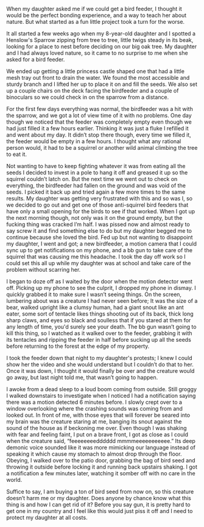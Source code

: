 When my daughter asked me if we could get a bird feeder, I thought it would be the perfect bonding experience, and a way to teach her about nature. But what started as a fun little project took a turn for the worse.

It all started a few weeks ago when my 8-year-old daughter and I spotted a Henslow's Sparrow zipping from tree to tree, little twigs steady in its beak, looking for a place to nest before deciding on our big oak tree. My daughter and I had always loved nature, so it came to no surprise to me when she asked for a bird feeder.

We ended up getting a little princess castle shaped one that had a little mesh tray out front to drain the water. We found the most accessible and sturdy branch and I lifted her up to place it on and fill the seeds. We also set up a couple chairs on the deck facing the birdfeeder and a couple of binoculars so we could check in on the sparrow from a distance.

For the first few days everything was normal, the birdfeeder was a hit with the sparrow, and we got a lot of view time of it with no problems. One day though we noticed that the feeder was completely empty even though we had just filled it a few hours earlier. Thinking it was just a fluke I refilled it and went about my day. It didn’t stop there though, every time we filled it, the feeder would be empty in a few hours. I thought what any rational person would, it had to be a squirrel or another wild animal climbing the tree to eat it. 

Not wanting to have to keep fighting whatever it was from eating all the seeds I decided to invest in a pole to hang it off and greased it up so the squirrel couldn’t latch on. But the next time we went out to check on everything, the birdfeeder had fallen on the ground and was void of the seeds. I picked it back up and tried again a few more times to the same results. My daughter was getting very frustrated with this and so was I, so we decided to go out and get one of those anti-squirrel bird feeders that have only a small opening for the birds to see if that worked. When I got up the next morning though, not only was it on the ground empty, but the fucking thing was cracked I’m half.
I was pissed now and almost ready to say screw it and find something else to do but my daughter begged me to continue because she loved the bird. Fed up but not wanting to disappoint my daughter, I went and got; a new birdfeeder, a motion camera that I could sync up to get notifications on my phone, and a bb gun to take care of the squirrel that was causing me this headache. I took the day off work so I could set this all up while my daughter was at school and take care of the problem without scarring her.

I began to doze off as I waited by the door when the motion detector went off. Picking up my phone to see the culprit, I dropped my phone in dismay. I quickly grabbed it to make sure I wasn’t seeing things. On the screen, lumbering about was a creature I had never seen before; It was the size of a bear, walked upright like a clumsy human, had a giant snout like an ant eater, some sort of tentacle likes things shooting out of its back, thick long sharp claws, and eyes so black and soulless that if you stared at them for any length of time, you'd surely see your death. The bb gun wasn’t going to kill this thing, so I watched as it walked over to the feeder, grabbing it with its tentacles and ripping the feeder in half before sucking up all the seeds before returning to the forest at the edge of my property.

I took the feeder down that night to my daughter's protests; I knew I could show her the video and she would understand but I couldn’t do that to her. Once it was down, I thought it would finally be over and the creature would go away, but last night told me, that wasn’t going to happen.

I awoke from a dead sleep to a loud boom coming from outside. Still groggy I walked downstairs to investigate when I noticed I had a notification saying there was a motion detected 6 minutes before. I slowly crept over to a window overlooking where the crashing sounds was coming from and looked out. In front of me, with those eyes that will forever be seared into my brain was the creature staring at me, banging its snout against the sound of the house as if beckoning me over. Even though I was shaking with fear and feeling faint, I put on a brave front, I got as close as I could when the creature said, “feeeeeeeedddddd mmmmeeeeeeeeeee.” Its deep demonic voice sounded like it was more mimicking our language instead of speaking it which cause my stomach to almost drop through the floor. Obeying, I walked over to the patio door, grabbing the bag of bird seed and throwing it outside before locking it and running back upstairs shaking. I got a notification a few minutes later, watching it somber off with no care in the world.

Suffice to say, I am buying a ton of bird seed from now on, so this creature doesn’t harm me or my daughter. Does anyone by chance know what this thing is and how I can get rid of it? Before you say gun, it is pretty hard to get one in my country and I feel like this would just piss it off and I need to protect my daughter at all costs.